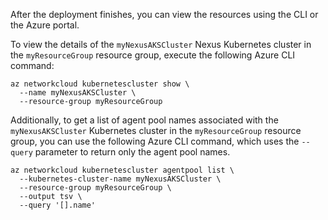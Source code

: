 After the deployment finishes, you can view the resources using the CLI or the Azure portal.

To view the details of the ```myNexusAKSCluster``` Nexus Kubernetes cluster in the ```myResourceGroup``` resource group, execute the following Azure CLI command:

```azurecli
az networkcloud kubernetescluster show \
  --name myNexusAKSCluster \
  --resource-group myResourceGroup
```

Additionally, to get a list of agent pool names associated with the ```myNexusAKSCluster``` Kubernetes cluster in the ```myResourceGroup``` resource group, you can use the following Azure CLI command, which uses the ```--query``` parameter to return only the agent pool names.

```azurecli
az networkcloud kubernetescluster agentpool list \
  --kubernetes-cluster-name myNexusAKSCluster \
  --resource-group myResourceGroup \
  --output tsv \
  --query '[].name'
```
